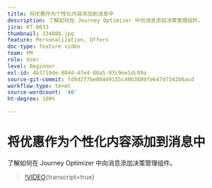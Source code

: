 ```yaml
---
title: 将优惠作为个性化内容添加到消息中
description: 了解如何在 Journey Optimizer 中向消息添加决策管理组件。
jira: KT-8033
thumbnail: 334088.jpg
feature: Personalization, Offers
doc-type: feature video
team: PM
role: User
level: Beginner
exl-id: 4b3719de-804d-47e4-80a5-93c9ee1dc09a
source-git-commit: fd9d277be00449155c49b3809fe647d7342b6acd
workflow-type: tm+mt
source-wordcount: '40'
ht-degree: 100%

---
```


# 将优惠作为个性化内容添加到消息中

了解如何在 Journey Optimizer 中向消息添加决策管理组件。

>[!VIDEO](https://video.tv.adobe.com/v/3415686?quality=12&learn=on&captions=chi_hans){transcript=true}
